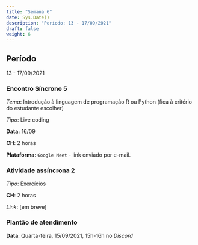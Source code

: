 ```yaml
---
title: "Semana 6"
date: Sys.Date()
description: "Período: 13 - 17/09/2021"
draft: false
weight: 6
---
```


## Período

13 - 17/09/2021

### Encontro Síncrono 5

*Tema*: Introdução à linguagem de programação R ou Python (fica à critério do estudante escolher)

*Tipo*: Live coding

**Data:** 16/09

**CH**: 2 horas

**Plataforma**: `Google Meet` - link enviado por e-mail.

### Atividade  assíncrona 2

*Tipo*: Exercícios

**CH**: 2 horas

*Link*: [em breve]

### Plantão de atendimento

**Data**: Quarta-feira, 15/09/2021, 15h-16h no *Discord*